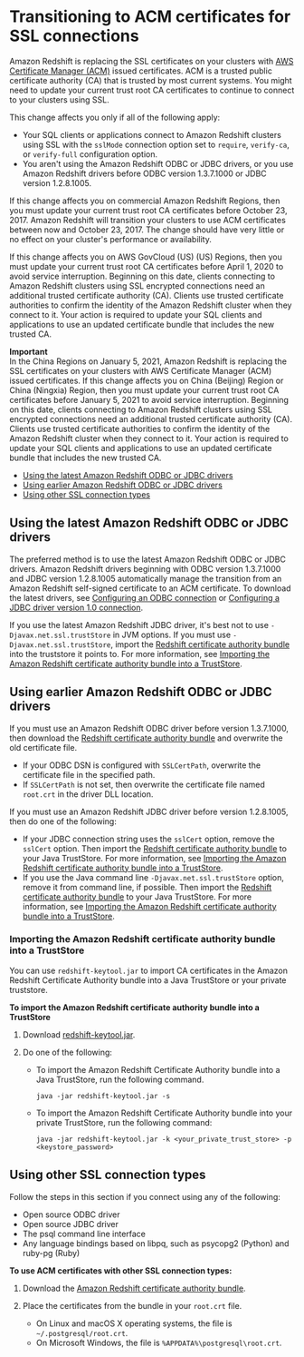 # Transitioning to ACM certificates for SSL connections<a name="connecting-transitioning-to-acm-certs"></a>

Amazon Redshift is replacing the SSL certificates on your clusters with [AWS Certificate Manager \(ACM\)](https://aws.amazon.com/certificate-manager/) issued certificates\. ACM is a trusted public certificate authority \(CA\) that is trusted by most current systems\. You might need to update your current trust root CA certificates to continue to connect to your clusters using SSL\. 

This change affects you only if all of the following apply:
+  Your SQL clients or applications connect to Amazon Redshift clusters using SSL with the `sslMode` connection option set to `require`, `verify-ca`, or `verify-full` configuration option\. 
+ You aren't using the Amazon Redshift ODBC or JDBC drivers, or you use Amazon Redshift drivers before ODBC version 1\.3\.7\.1000 or JDBC version 1\.2\.8\.1005\. 

If this change affects you on commercial Amazon Redshift Regions, then you must update your current trust root CA certificates before October 23, 2017\. Amazon Redshift will transition your clusters to use ACM certificates between now and October 23, 2017\. The change should have very little or no effect on your cluster's performance or availability\.

If this change affects you on AWS GovCloud \(US\) \(US\) Regions, then you must update your current trust root CA certificates before April 1, 2020 to avoid service interruption\. Beginning on this date, clients connecting to Amazon Redshift clusters using SSL encrypted connections need an additional trusted certificate authority \(CA\)\. Clients use trusted certificate authorities to confirm the identity of the Amazon Redshift cluster when they connect to it\. Your action is required to update your SQL clients and applications to use an updated certificate bundle that includes the new trusted CA\. 

**Important**  
In the China Regions on January 5, 2021, Amazon Redshift is replacing the SSL certificates on your clusters with AWS Certificate Manager \(ACM\) issued certificates\. If this change affects you on China \(Beijing\) Region or China \(Ningxia\) Region, then you must update your current trust root CA certificates before January 5, 2021 to avoid service interruption\. Beginning on this date, clients connecting to Amazon Redshift clusters using SSL encrypted connections need an additional trusted certificate authority \(CA\)\. Clients use trusted certificate authorities to confirm the identity of the Amazon Redshift cluster when they connect to it\. Your action is required to update your SQL clients and applications to use an updated certificate bundle that includes the new trusted CA\.
+ [Using the latest Amazon Redshift ODBC or JDBC drivers](#connecting-transitioning-to-acm-latest-odbc-jdbc)
+ [Using earlier Amazon Redshift ODBC or JDBC drivers](#connecting-transitioning-to-acm-earlier-odbc-jdbc)
+ [Using other SSL connection types](#connecting-transitioning-to-acm-other-ssl-types)

## Using the latest Amazon Redshift ODBC or JDBC drivers<a name="connecting-transitioning-to-acm-latest-odbc-jdbc"></a>

The preferred method is to use the latest Amazon Redshift ODBC or JDBC drivers\. Amazon Redshift drivers beginning with ODBC version 1\.3\.7\.1000 and JDBC version 1\.2\.8\.1005 automatically manage the transition from an Amazon Redshift self\-signed certificate to an ACM certificate\. To download the latest drivers, see [Configuring an ODBC connection](configure-odbc-connection.md) or [Configuring a JDBC driver version 1\.0 connection](configure-jdbc-connection.md)\. 

If you use the latest Amazon Redshift JDBC driver, it's best not to use `-Djavax.net.ssl.trustStore` in JVM options\. If you must use `-Djavax.net.ssl.trustStore`, import the [Redshift certificate authority bundle](https://s3.amazonaws.com/redshift-downloads/redshift-ca-bundle.crt) into the truststore it points to\. For more information, see [Importing the Amazon Redshift certificate authority bundle into a TrustStore](#importing-the-acm-bundle-to-truststore)\.

## Using earlier Amazon Redshift ODBC or JDBC drivers<a name="connecting-transitioning-to-acm-earlier-odbc-jdbc"></a>

If you must use an Amazon Redshift ODBC driver before version 1\.3\.7\.1000, then download the [Redshift certificate authority bundle](https://s3.amazonaws.com/redshift-downloads/redshift-ca-bundle.crt) and overwrite the old certificate file\. 
+ If your ODBC DSN is configured with `SSLCertPath`, overwrite the certificate file in the specified path\.
+ If `SSLCertPath` is not set, then overwrite the certificate file named `root.crt` in the driver DLL location\. 

If you must use an Amazon Redshift JDBC driver before version 1\.2\.8\.1005, then do one of the following:
+ If your JDBC connection string uses the `sslCert` option, remove the `sslCert` option\. Then import the [Redshift certificate authority bundle](https://s3.amazonaws.com/redshift-downloads/redshift-ca-bundle.crt) to your Java TrustStore\. For more information, see [Importing the Amazon Redshift certificate authority bundle into a TrustStore](#importing-the-acm-bundle-to-truststore)\. 
+ If you use the Java command line `-Djavax.net.ssl.trustStore` option, remove it from command line, if possible\. Then import the [Redshift certificate authority bundle](https://s3.amazonaws.com/redshift-downloads/redshift-ca-bundle.crt) to your Java TrustStore\. For more information, see [Importing the Amazon Redshift certificate authority bundle into a TrustStore](#importing-the-acm-bundle-to-truststore)\.

### Importing the Amazon Redshift certificate authority bundle into a TrustStore<a name="importing-the-acm-bundle-to-truststore"></a>

You can use `redshift-keytool.jar` to import CA certificates in the Amazon Redshift Certificate Authority bundle into a Java TrustStore or your private truststore\.

**To import the Amazon Redshift certificate authority bundle into a TrustStore**

1. Download [redshift\-keytool\.jar](https://s3.amazonaws.com/redshift-downloads/redshift-keytool.jar)\.

1. Do one of the following:
   + To import the Amazon Redshift Certificate Authority bundle into a Java TrustStore, run the following command\. 

     ```
     java -jar redshift-keytool.jar -s
     ```
   + To import the Amazon Redshift Certificate Authority bundle into your private TrustStore, run the following command: 

     ```
     java -jar redshift-keytool.jar -k <your_private_trust_store> -p <keystore_password> 
     ```

## Using other SSL connection types<a name="connecting-transitioning-to-acm-other-ssl-types"></a>

Follow the steps in this section if you connect using any of the following:
+  Open source ODBC driver 
+  Open source JDBC driver 
+  The psql command line interface 
+  Any language bindings based on libpq, such as psycopg2 \(Python\) and ruby\-pg \(Ruby\) 

**To use ACM certificates with other SSL connection types:**

1.  Download the [Amazon Redshift certificate authority bundle](https://s3.amazonaws.com/redshift-downloads/redshift-ca-bundle.crt)\. 

1. Place the certificates from the bundle in your `root.crt` file\. 
   + On Linux and macOS X operating systems, the file is `~/.postgresql/root.crt`\.
   + On Microsoft Windows, the file is `%APPDATA%\postgresql\root.crt`\.